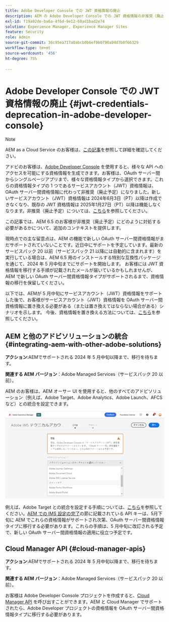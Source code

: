 ```yaml
---
title: Adobe Developer Console での JWT 資格情報の廃止
description: AEM の Adobe Developer Console での JWT 資格情報の非推奨（廃止予定）の影響について説明します。
exl-id: f19a92de-ba6a-4f6d-9e12-60ad1bad2e74
solution: Experience Manager, Experience Manager Sites
feature: Security
role: Admin
source-git-commit: 36c95ea717a0abcb0b6ef9b0796a94d7b0f66329
workflow-type: tm+mt
source-wordcount: '456'
ht-degree: 75%

---
```


# Adobe Developer Console での JWT 資格情報の廃止 {#jwt-credentials-deprecation-in-adobe-developer-console}

>[!NOTE]
> AEM as a Cloud Service のお客様は、[この記事](https://experienceleague.adobe.com/docs/experience-manager-cloud-service/content/security/jwt-credentials-deprecation-in-adobe-developer-console.html?lang=ja)を参照して詳細を確認してください。

アドビのお客様は、[Adobe Developer Console](https://developer.adobe.com/console) を使用すると、様々な API へのアクセスを可能にする資格情報を生成できます。お客様は、OAuth サーバー間からシングルページアプリまで、様々な資格情報タイプから選択できます。これらの資格情報タイプの 1 つであるサービスアカウント（JWT）資格情報は、OAuth サーバー間資格情報に代わって非推奨（廃止予定）になりました。新しいサービスアカウント（JWT）資格情報は 2024年6月3日（PT）以降は作成できなくなり、既存の JWT 資格情報は 2025年1月27日（PT）以降は機能しなくなります。非推奨（廃止予定）については、[こちら](https://developer.adobe.com/developer-console/docs/guides/authentication/ServerToServerAuthentication/migration/)を参照してください。

この記事では、AEM 6.5 のお客様が非推奨（廃止予定）にどのように対処する必要があるかについて、追加のコンテキストを提供します。

現時点での主な留意点は、AEM の機能で新しい OAuth サーバー間資格情報がまだサポートされていないことです。近日中にサポートを予定しています。最新のサービスパック 20 以前（サービスパック 21 以降には自動的に含まれます）を実行している場合は、AEM 6.5 用のインストールする特別な互換性パッケージを通じて、2024 年 5 月中旬までにサポートを開始します。 お客様には JWT 資格情報を移行する手順が記載されたメールが届いているかもしれませんが、AEM で新しい OAuth サーバー間資格情報タイプがサポートされるまで、資格情報の移行を保留してください。

以下では、AEMが 5 月中旬にサービスアカウント（JWT）資格情報をサポートした後で、お客様がサービスアカウント（JWT）資格情報を OAuth サーバー間資格情報に置き換える必要がある（または置き換えてはならない場合がある）シナリオを示します。 今後、資格情報を置き換える方法については、[こちら](https://developer.adobe.com/developer-console/docs/guides/authentication/ServerToServerAuthentication/migration/#migration-overview)を参照してください。

## AEM と他のアドビソリューションの統合 {#integrating-aem-with-other-adobe-solutions}

**アクション**:AEMでサポートされる 2024 年 5 月中旬以降まで、移行を待ちます。

**関連する AEM バージョン**：Adobe Managed Services（サービスパック 20 以前）。


AEM のお客様は、AEM オーサー UI を使用すると、他のすべてのアドビソリューション（例えば、Adobe Target、Adobe Analytics、Adobe Launch、AFCS など）との統合を設定できます。

![AEM と他のソリューションの統合](/help/sites-administering/assets/jwt-deprecation.png)

例えば、Adobe Target との統合を設定する手順については、[こちら](https://experienceleague.adobe.com/en/docs/experience-manager-65/content/sites/administering/integration/integration-target-ims)を参照してください。[AEM での IMS 設定の完了](https://experienceleague.adobe.com/en/docs/experience-manager-65/content/sites/administering/integration/integration-target-ims#completing-the-ims-configuration-in-aem)の節に記載されている API キーは、5月下旬に AEM でこれらの資格情報がサポートされ次第、OAuth サーバー間資格情報タイプに移行する必要があります。これらの手順は、5 月中旬に改訂される予定で、新しい OAuth サーバー間資格情報の適用に役立つ予定です。

## Cloud Manager API {#cloud-manager-apis}

**アクション**:AEMでサポートされる 2024 年 5 月中旬以降まで、移行を待ちます。

**関連する AEM バージョン**：Adobe Managed Services（サービスパック 20 以前）。

お客様は Adobe Developer Console プロジェクトを作成すると、[Cloud Manager API](https://developer.adobe.com/experience-cloud/cloud-manager/guides/getting-started/create-api-integration/) を呼び出すことができます。AEM と Cloud Manager でサポートされたら、Adobe Developer プロジェクトの資格情報を OAuth サーバー間資格情報タイプに移行する必要があります。

